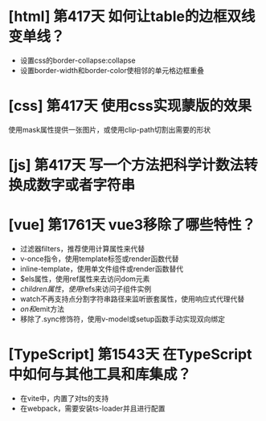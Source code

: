 # [html] 第417天 如何让table的边框双线变单线？

- 设置css的border-collapse:collapse
- 设置border-width和border-color使相邻的单元格边框重叠

# [css] 第417天 使用css实现蒙版的效果

使用mask属性提供一张图片，或使用clip-path切割出需要的形状

# [js] 第417天 写一个方法把科学计数法转换成数字或者字符串

# [vue] 第1761天 vue3移除了哪些特性？

- 过滤器filters，推荐使用计算属性来代替
- v-once指令，使用template标签或render函数代替
- inline-template，使用单文件组件或render函数替代
- $els属性，使用ref属性来去访问dom元素
- $children属性，使用$refs来访问子组件实例
- watch不再支持点分割字符串路径来监听嵌套属性，使用响应式代理代替
- $on和$emit方法
- 移除了.sync修饰符，使用v-model或setup函数手动实现双向绑定

# [TypeScript] 第1543天 在TypeScript中如何与其他工具和库集成？

- 在vite中，内置了对ts的支持
- 在webpack，需要安装ts-loader并且进行配置
